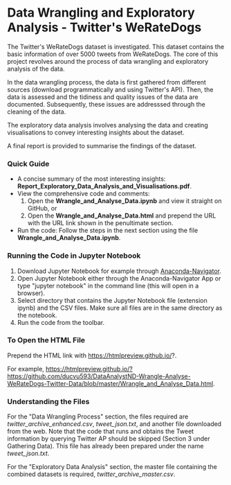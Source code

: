 # Data Wrangling and Exploratory Analysis - Twitter's WeRateDogs
The Twitter's WeRateDogs dataset is investigated. This dataset contains the basic information of over 5000 tweets from WeRateDogs. The core of this project revolves around the process of data wrangling and exploratory analysis of the data. 

In the data wrangling process, the data is first gathered from different sources (download programmatically and using Twitter's API).
Then, the data is assessed and the tidiness and quality issues of the data are documented. 
Subsequently, these issues are addresssed through the cleaning of the data.

The exploratory data analysis involves analysing the data and creating visualisations to convey interesting insights about the dataset.

A final report is provided to summarise the findings of the dataset.

### Quick Guide

- A concise summary of the most interesting insights: **Report_Exploratory_Data_Analysis_and_Visualisations.pdf**. 
- View the comprehensive code and comments: 
    1. Open the **Wrangle_and_Analyse_Data.ipynb** and view it straight on GitHub, or
    2. Open the **Wrangle_and_Analyse_Data.html** and prepend the URL with the URL link shown in the penultimate section.
- Run the code: Follow the steps in the next section using the file **Wrangle_and_Analyse_Data.ipynb**.


### Running the Code in Jupyter Notebook 

1. Download Jupyter Notebook for example through [Anaconda-Navigator](https://docs.anaconda.com/anaconda/navigator/).
2. Open Jupyter Notebook either through the Anaconda-Navigator App or type "jupyter notebook" in the command line (this will open in a browser).
3. Select directory that contains the Jupyter Notebook file (extension ipynb) and the CSV files. Make sure all files are in the same directory as the notebook.
4. Run the code from the toolbar.

### To Open the HTML File

Prepend the HTML link with https://htmlpreview.github.io/?. 

For example, https://htmlpreview.github.io/?https://github.com/ducvu593/DataAnalystND-Wrangle-Analyse-WeRateDogs-Twitter-Data/blob/master/Wrangle_and_Analyse_Data.html.

### Understanding the Files

For the "Data Wrangling Process" section, the files required are *twitter_archive_enhanced.csv*, *tweet_json.txt*, and another file downloaded from the web. 
Note that the code that runs and obtains the Tweet information by querying Twitter AP should be skipped (Section 3 under Gathering Data). 
This file has already been prepared under the name *tweet_json.txt*.

For the "Exploratory Data Analysis" section, the master file containing the combined datasets is required, *twitter_archive_master.csv*.
